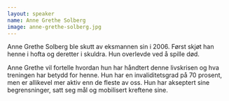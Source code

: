 ```yaml
---
layout: speaker
name: Anne Grethe Solberg
image: anne-grethe-solberg.jpg
---
```

Anne Grethe Solberg ble skutt av eksmannen sin i 2006. Først skjøt han henne i hofta og deretter i skuldra. Hun overlevde ved å spille død.

Anne Grethe vil fortelle hvordan hun har håndtert denne livskrisen og hva treningen har betydd for henne. Hun har en invaliditetsgrad på 70 prosent, men er allikevel mer aktiv enn de fleste av oss. Hun har akseptert sine begrensninger, satt seg mål og mobilisert kreftene sine.
